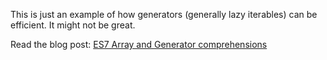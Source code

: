 This is just an example of how generators (generally lazy iterables) can be efficient. It might not be great.

Read the blog post: [ES7 Array and Generator comprehensions](http://dibaiee/es7-array-generator-comprehensions/)
